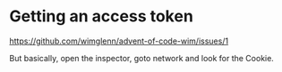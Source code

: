 # Getting an access token

https://github.com/wimglenn/advent-of-code-wim/issues/1

But basically, open the inspector, goto network and look for the Cookie.
